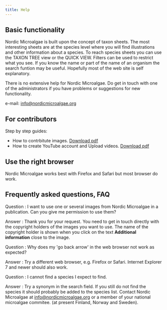 ```yaml
---
title: Help
---
```


## Basic functionality

Nordic Microalgae is built upon the concept of taxon sheets. The most interesting sheets are at the species level where you will find illustrations and other information about a species. To reach species sheets you can use the TAXON TREE view or the QUICK VIEW. Filters can be used to restrict what you see. If you know the name or part of the name of an organism the search funtion may be useful. Hopefully most of the web site is self explanatory.

There is no extensive help for Nordic Microalgae. Do get in touch with one of the administrators if you have problems or suggestions for new functionality.

e-mail: [info@nordicmicroalgae.org](mailto:info@nordicmicroalgae.org)

## For contributors

Step by step guides:

* How to contrbitute images. [Download pdf](http://downloads.nordicmicroalgae.org/nordic_microalgae_guide_for_contriburs.pdf)
* How to create YouTube account and Upload videos. [Download pdf](http://downloads.nordicmicroalgae.org/CreateYouTubeaccount&UploadVideo.pdf)

## Use the right browser

Nordic Microalgae works best with Firefox and Safari but most browser do work.

## Frequently asked questions, FAQ

Question
:   I want to use one or several images from Nordic Microalgae in  a publication. Can you give me permission to use them?

Answer
:   Thank you for your request. You need to get in touch directly with the copyright holders of the images you want to use. The name of the copyright holder is shown when you click on the text __Additional information__ close to the image.

Question
:   Why does my 'go back arrow' in the web browser not work as expected?

Answer
:   Try a different web browser, e.g. Firefox or Safari. Internet Explorer 7 and newer should also work.

Question
:   I cannot find a species I expect to find.

Answer
:   Try a synonym in the search field. If you still do not find the species it should probably be added to the species list. Contact Nordic Microalgae at [info@nordicmicroalgae.org](mailto:info@nordicmicroalgae.org) or a member of your national microalgae commitee. (at present Finland, Norway and Sweden).
